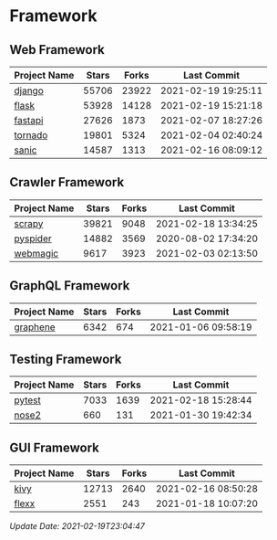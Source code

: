 # Framework

## Web Framework
| Project Name | Stars | Forks | Last Commit |
| ------------ | ----- | ----- | ----------- |
| [django](https://github.com/django/django) | 55706 | 23922 | 2021-02-19 19:25:11 |
| [flask](https://github.com/pallets/flask) | 53928 | 14128 | 2021-02-19 15:21:18 |
| [fastapi](https://github.com/tiangolo/fastapi) | 27626 | 1873 | 2021-02-07 18:27:26 |
| [tornado](https://github.com/tornadoweb/tornado) | 19801 | 5324 | 2021-02-04 02:40:24 |
| [sanic](https://github.com/sanic-org/sanic) | 14587 | 1313 | 2021-02-16 08:09:12 |

## Crawler Framework
| Project Name | Stars | Forks | Last Commit |
| ------------ | ----- | ----- | ----------- |
| [scrapy](https://github.com/scrapy/scrapy) | 39821 | 9048 | 2021-02-18 13:34:25 |
| [pyspider](https://github.com/binux/pyspider) | 14882 | 3569 | 2020-08-02 17:34:20 |
| [webmagic](https://github.com/code4craft/webmagic) | 9617 | 3923 | 2021-02-03 02:13:50 |

## GraphQL Framework
| Project Name | Stars | Forks | Last Commit |
| ------------ | ----- | ----- | ----------- |
| [graphene](https://github.com/graphql-python/graphene) | 6342 | 674 | 2021-01-06 09:58:19 |

## Testing Framework
| Project Name | Stars | Forks | Last Commit |
| ------------ | ----- | ----- | ----------- |
| [pytest](https://github.com/pytest-dev/pytest) | 7033 | 1639 | 2021-02-18 15:28:44 |
| [nose2](https://github.com/nose-devs/nose2) | 660 | 131 | 2021-01-30 19:42:34 |

## GUI Framework
| Project Name | Stars | Forks | Last Commit |
| ------------ | ----- | ----- | ----------- |
| [kivy](https://github.com/kivy/kivy) | 12713 | 2640 | 2021-02-16 08:50:28 |
| [flexx](https://github.com/flexxui/flexx) | 2551 | 243 | 2021-01-18 10:07:20 |

*Update Date: 2021-02-19T23:04:47*